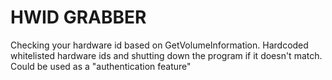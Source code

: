 # HWID GRABBER
 Checking your hardware id based on GetVolumeInformation. Hardcoded whitelisted hardware ids and shutting down the program if it doesn't match. Could be used as a "authentication feature"
